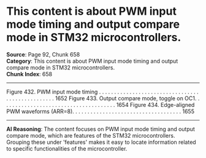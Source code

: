 # This content is about PWM input mode timing and output compare mode in STM32 microcontrollers.

**Source**: Page 92, Chunk 658  
**Category**: This content is about PWM input mode timing and output compare mode in STM32 microcontrollers.  
**Chunk Index**: 658

---

Figure 432. PWM input mode timing . . . . . . . . . . . . . . . . . . . . . . . . . . . . . . . . . . . . . . . . . . . . . . . . . 1652
Figure 433. Output compare mode, toggle on OC1. . . . . . . . . . . . . . . . . . . . . . . . . . . . . . . . . . . . . . 1654
Figure 434. Edge-aligned PWM waveforms (ARR=8). . . . . . . . . . . . . . . . . . . . . . . . . . . . . . . . . . . . 1655

---

**AI Reasoning**: The content focuses on PWM input mode timing and output compare mode, which are features of the STM32 microcontrollers. Grouping these under 'features' makes it easy to locate information related to specific functionalities of the microcontroller.
